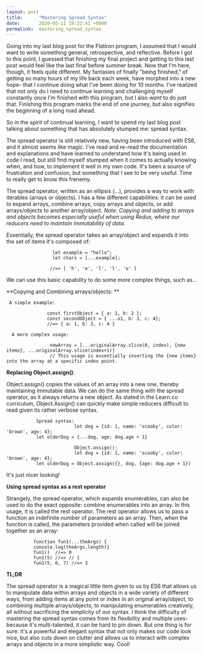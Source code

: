 ```yaml
---
layout: post
title:      "Mastering Spread Syntax"
date:       2020-05-11 19:22:41 +0000
permalink:  mastering_spread_syntax
---
```



Going into my last blog post for the Flatiron program, I assumed that I would want to write something general, retrospective, and reflective. Before I got to this point, I guessed that finishing my final project and getting to this last post would feel like the last final before summer break. Now that I'm here, though, it feels quite different. My fantasies of finally "being finished," of getting so many hours of my life back each week, have morphed into a new hope- that I continue doing what I've been doing for 10 months. I've realized that not only do I need to continue learning and challenging myself constantly once I'm finished with this program, but I also *want* to do just that. Finishing this program marks the end of one journey, but also signifies the beginning of a long road ahead. 

So in the spirit of continual learning, I want to spend my last blog post talking about something that has absolutely stumped me: spread syntax. 

The spread operator is still relatively new, having been introduced with ES6, and it almost seems like magic. I've read and re-read the documentation and explanations and have learned to understand how it's being used in code I read, but still find myself stumped when it comes to actually knowing when, and how, to implement it well in my own code. It's been a source of frustration and confusion, but something that I see to be very useful. Time to really get to know this frenemy.

The spread operator, written as an ellipsis (...), provides a way to work with iterables (arrays or objects). I has a few different capabilities: it can be used to expand arrays, combine arrays, copy arrays and objects, or add arrays/objects to another array/object. 
*Note: Copying and adding to arrays and objects becomes especially useful when using Redux, where our reducers need to maintain immutability of data.*

Essentially, the spread operator takes an array/object and expands it into the set of items it's composed of: 

                     let example = "hello";
                     let chars = [...example];

                    //=> [ 'h', 'e', 'l', 'l', 'o' ]
										

We can use this basic capability to do some more complex things, such as...

**Copying and Combining arrays/objects:
**
   
	 A simple example:
	 
                   const firstObject = { a: 1, b: 2 };
                   const secondObject = { ...o1, b: 3, c: 4};
                   //=> { a: 1, b: 3, c: 4 }
				
	  A more complex usage:
		
		            newArray = [...originalArray.slice(0, index), {new items}, ...originalArray.slice(index+1)]
		            // This usage is essentially inserting the {new items} into the array at a specific index point. 
								

**Replacing Object.assign()**:

Object.assign() copies the values of an array into a new one, thereby maintaining immutable data. We can do the same thing with the spread operator, as it always returns a new object. As stated in the Learn.co curriculum, Object.Assign() can quickly make simple reducers difficult to read given its rather verbose syntax.

               Spread syntax: 
							 let dog = {id: 1, name: 'scooby', color: 'brown', age: 4};
               let olderDog = {...dog, age: dog.age + 1}
							 
							 Object.assign(): 
							 let dog = {id: 1, name: 'scooby', color: 'brown', age: 4};
               let olderDog = Object.assign({}, dog, {age: dog.age + 1})

It's just nicer looking!

**Using spread syntax as a rest operator**

Strangely, the spread operator, which expands enumerables, can also be used to do the exact opposite: combine enumerables into an array. In this usage, it is called the rest operator. The rest operator allows us to pass a function an indefinite number of parameters as an array. Then, when the function is called, the parameters provided when called will be joined together as an array:

              function fun1(...theArgs) {
              console.log(theArgs.length)}
              fun1()  //=> 0
              fun1(5) //=> // 1
              fun1(5, 6, 7) //=> 3
							
**TL;DR**

The spread operator is a magical little item given to us by ES6 that allows us to manipulate data within arrays and objects in a wide variety of different ways, from adding items at any point or index in an original array/object, to combining multiple arrays/objects, to manipulating enumerables creatively, all without sacrificing the simplicity of our syntax. I think the difficulty of mastering the spread syntax comes from its flexibility and multiple uses- because it's multi-talented, it can be hard to pin down. But one thing is for sure: it's a powerful and elegant syntax that not only makes our code look nice, but also cuts down on clutter and allows us to interact with complex arrays and objects in a more simplistic way. Cool!

